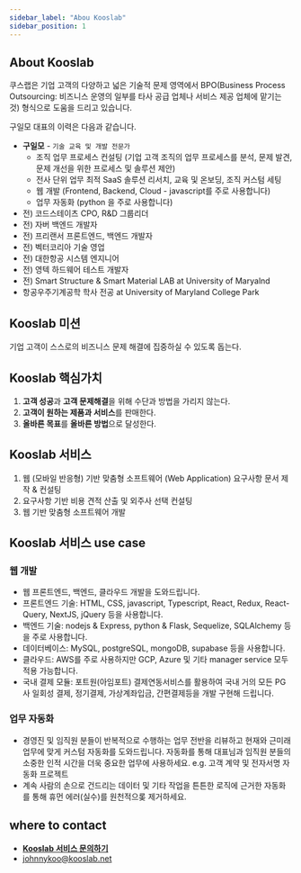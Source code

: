 ```yaml
---
sidebar_label: "Abou Kooslab"
sidebar_position: 1
---
```


<h2 className="text-2xl font-bold mb-8">About Kooslab</h2>

쿠스랩은 기업 고객의 다양하고 넓은 기술적 문제 영역에서 BPO(Business Process Outsourcing: 비즈니스 운영의 일부를 타사 공급 업체나 서비스 제공 업체에 맡기는 것) 형식으로 도움을 드리고 있습니다.

구일모 대표의 이력은 다음과 같습니다.

- **구일모** - `기술 교육 및 개발 전문가`
  - 조직 업무 프로세스 컨설팅 (기업 고객 조직의 업무 프로세스를 분석, 문제 발견, 문제 개선을 위한 프로세스 및 솔루션 제안)
  - 전사 단위 업무 최적 SaaS 솔루션 리서치, 교육 및 온보딩, 조직 커스텀 세팅
  - 웹 개발 (Frontend, Backend, Cloud - javascript를 주로 사용합니다)
  - 업무 자동화 (python 을 주로 사용합니다)
- 전) 코드스테이츠 CPO, R&D 그룹리더
- 전) 자버 백엔드 개발자
- 전) 프리랜서 프론트엔드, 백엔드 개발자
- 전) 벡터코리아 기술 영업
- 전) 대한항공 시스템 엔지니어
- 전) 영텍 하드웨어 테스트 개발자
- 전) Smart Structure & Smart Material LAB at University of Maryalnd
- 항공우주기계공학 학사 전공 at University of Maryland College Park

<h2 className="text-2xl font-bold mb-8">Kooslab 미션</h2>

기업 고객이 스스로의 비즈니스 문제 해결에 집중하실 수 있도록 돕는다.

<h2 className="text-2xl font-bold mb-8">Kooslab 핵심가치</h2>

1. **고객 성공**과 **고객 문제해결**을 위해 수단과 방법을 가리지 않는다.
2. **고객이 원하는 제품과 서비스**를 판매한다.
3. **올바른 목표**를 **올바른 방법**으로 달성한다.

<h2 className="text-2xl font-bold mb-8">Kooslab 서비스</h2>

1. 웹 (모바일 반응형) 기반 맞춤형 소프트웨어 (Web Application) 요구사항 문서 제작 & 컨설팅
2. 요구사항 기반 비용 견적 산출 및 외주사 선택 컨설팅
3. 웹 기반 맞춤형 소프트웨어 개발

<h2 className="text-2xl font-bold mb-8">Kooslab 서비스 use case</h2>

<h3 className="text-xl font-bold mb-8">웹 개발</h3>

- 웹 프론트엔드, 백엔드, 클라우드 개발을 도와드립니다.
- 프론트엔드 기술: HTML, CSS, javascript, Typescript, React, Redux, React-Query, NextJS, jQuery 등을 사용합니다.
- 백엔드 기술: nodejs & Express, python & Flask, Sequelize, SQLAlchemy 등을 주로 사용합니다.
- 데이터베이스: MySQL, postgreSQL, mongoDB, supabase 등을 사용합니다.
- 클라우드: AWS를 주로 사용하지만 GCP, Azure 및 기타 manager service 모두 적용 가능합니다.
- 국내 결제 모듈: 포트원(아임포트) 결제연동서비스를 활용하여 국내 거의 모든 PG사 일회성 결제, 정기결제, 가상계좌입금, 간편결제등을 개발 구현해 드립니다.

<h3 className="text-xl font-bold mb-8">업무 자동화</h3>

- 경영진 및 임직원 분들이 반복적으로 수행하는 업무 전반을 리뷰하고 현재와 근미래 업무에 맞게 커스텀 자동화를 도와드립니다. 자동화를 통해 대표님과 임직원 분들의 소중한 인적 시간을 더욱 중요한 업무에 사용하세요. e.g. 고객 계약 및 전자서명 자동화 프로젝트
- 계속 사람의 손으로 건드리는 데이터 및 기타 작업을 튼튼한 로직에 근거한 자동화를 통해 휴먼 에러(실수)를 원천적으롲 제거하세요.

<h2 className="text-2xl font-bold mb-8">where to contact</h2>

- [**Kooslab 서비스 문의하기**](https://tally.so/r/mO5N4K)
- johnnykoo@kooslab.net
